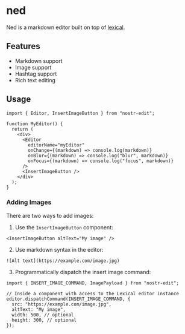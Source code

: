 # ned

Ned is a markdown editor built on top of [lexical](https://lexical.dev).

## Features

- Markdown support
- Image support
- Hashtag support
- Rich text editing

## Usage

```tsx
import { Editor, InsertImageButton } from "nostr-edit";

function MyEditor() {
  return (
    <div>
      <Editor 
        editorName="myEditor"
        onChange={(markdown) => console.log(markdown)}
        onBlur={(markdown) => console.log("blur", markdown)}
        onFocus={(markdown) => console.log("focus", markdown)}
      />
      <InsertImageButton />
    </div>
  );
}
```

### Adding Images

There are two ways to add images:

1. Use the `InsertImageButton` component:

```tsx
<InsertImageButton altText="My image" />
```

2. Use markdown syntax in the editor:

```
![Alt text](https://example.com/image.jpg)
```

3. Programmatically dispatch the insert image command:

```tsx
import { INSERT_IMAGE_COMMAND, ImagePayload } from "nostr-edit";

// Inside a component with access to the Lexical editor instance
editor.dispatchCommand(INSERT_IMAGE_COMMAND, {
  src: "https://example.com/image.jpg",
  altText: "My image",
  width: 500, // optional
  height: 300, // optional
});
```
